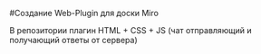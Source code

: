 #Создание Web-Plugin для доски Miro

В репозитории плагин HTML + CSS + JS (чат отправляющий и получающий ответы от сервера)